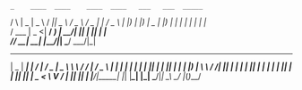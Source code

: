 
    _    ____  ____    ____  ____   ___   ___  _____ 
   / \  |  _ \|  _ \  / ___||  _ \ / _ \ / _ \|  ___|
  / _ \ | |_) | |_) | \___ \| |_) | | | | | | | |_   
 / ___ \|  _ <|  __/   ___) |  __/| |_| | |_| |  _|  
/_/   \_\_| \_\_|     |____/|_|    \___/ \___/|_|    
                                                     
 ____  _____ _____ _____ ____ _____ ___  ____   __     ___   ___  
|  _ \| ____|_   _| ____/ ___|_   _/ _ \|  _ \  \ \   / / | / _ \ 
| | | |  _|   | | |  _|| |     | || | | | |_) |  \ \ / /| || | | |
| |_| | |___  | | | |__| |___  | || |_| |  _ <    \ V / | || |_| |
|____/|_____| |_| |_____\____| |_| \___/|_| \_\    \_/  |_(_)___/ 
                                                                  
